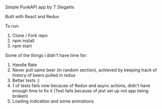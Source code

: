 Simple PunkAPI app by T Slegaitis

Built with React and Redux

To run:
1) Clone / Fork repo
2) npm install
3) npm start

Some of the things i didn't have time for:

1) Handle Rate
2) Never pull same beer (in random section), achieved by keeping track of history of beers pulled in redux
3) Better tests :) 
4) 1 of tests fails now because of Redux and async actions, didn't have enough time to fix it (Test fails because of jest set up not app being broken)
5) Loading indication and some animations

